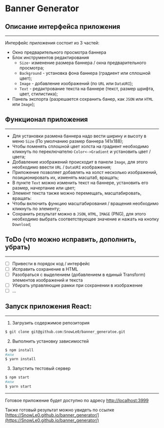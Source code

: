 # Banner Generator
## Описание интерфейса приложения
---
Интерфейс приложения состоит из 3 частей:
- Окно предварительного просмотра баннера
- Блок инструментов редактирования
    - `Size`- изменение размера баннера / окна предварительного просмотра;
    - `Background` - установка фона баннера (градиент или сплошной цвет);
    - `Image` - добавление изображений (по `URL` или `DataURI`);
    - `Text` - редактрование текста на баннере (текст, размер шрифта, цвет, стилистика);
- Панель экспорта (разрешается сохранить банер, как `JSON` или `HTML` или `Image`);
## Функционал приложения
---
- Для установки размена баннера надо вести ширину и высоту в меню `Size` (По умолчанию размер баннера 141x188);
- Чтобы поменять сплошной цвет холста на градиент необходимо кликнуть по переключателю `Color<->Gradient` и установить цвет / цвета;
- Добавление изображений происходит в панели `Image`, для этого необходимо ввести `URL` / `DataURI` изображения;
- Приложение позволяет добавлять на холст несколько изображений, позиционировать их, изменять масштаб, вращать;
- В пункте `Text` можно изменить текст на баннере, установить его размер, начертание или цвет;
- Элемент текста также можно перемещать, масштабировать, вращать:
- Чтобы включить функцию масштабирования / вращения необходимо кликнуть по элементу;
- Сохранить результат можно в `JSON`, `HTML`, `IMAGE` (PNG), для этого необходимо выбрать соответствующее значение и нажать на кнопку `Download`;
## ToDo (что можно исправить, дополнить, убрать)
---
- [ ] Привести в порядок код / интерфейс
- [ ] Исправить сохранение в HTML
- [ ] Разобраться с выделением (добавлением в единый Transform) элементов изображений и текста
- [ ] Убирать управляющие рамки при сохранении в изображение
- [ ] ...
## Запуск приложения React:
---
1. Загрузить содержимое репозитория
```sh
$ git clone git@github.com:SnowLe0/banner_generatoe.git
```
2. Выполнить установку зависимостей
```sh
$ npm install
#или
$ yarn install
```
3. Запустить тестовый сервер
```sh
$ npm start
#или
$ yarn start
```
---
Готовое приложение будет доступно по адресу [http://localhost:3999](http://localhost:3999)

Также готовый результат можно увидеть по ссылке [https://SnowLe0.github.io/banner_generator/](https://SnowLe0.github.io/banner_generator/)